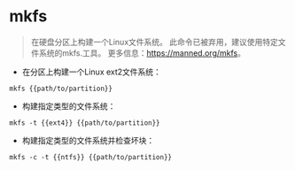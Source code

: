 # mkfs

> 在硬盘分区上构建一个Linux文件系统。
> 此命令已被弃用，建议使用特定文件系统的mkfs.<type>工具。
> 更多信息：<https://manned.org/mkfs>。

- 在分区上构建一个Linux ext2文件系统：

`mkfs {{path/to/partition}}`

- 构建指定类型的文件系统：

`mkfs -t {{ext4}} {{path/to/partition}}`

- 构建指定类型的文件系统并检查坏块：

`mkfs -c -t {{ntfs}} {{path/to/partition}}`